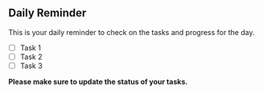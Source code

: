 ## Daily Reminder

This is your daily reminder to check on the tasks and progress for the day.

- [ ] Task 1
- [ ] Task 2
- [ ] Task 3

**Please make sure to update the status of your tasks.**
